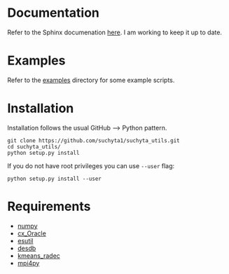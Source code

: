 <h1> Documentation </h1>

Refer to the Sphinx documenation [here](http://www.physics.ohio-state.edu/~suchyta.1/suchyta_utils/doc/html/).
I am working to keep it up to date.


<h1> Examples </h1>

Refer to the [examples](https://github.com/suchyta1/suchyta_utils/tree/master/examples) directory for some example scripts.


<h1> Installation </h1>

Installation follows the usual GitHub --> Python pattern.
```
git clone https://github.com/suchyta1/suchyta_utils.git
cd suchyta_utils/
python setup.py install
```

If you do not have root privileges you can use `--user` flag:
```
python setup.py install --user
```


<h1> Requirements </h1>

* [numpy](http://www.numpy.org/)
* [cx_Oracle](http://cx-oracle.sourceforge.net/)
* [esutil](https://github.com/esheldon/esutil)
* [desdb](https://github.com/esheldon/desdb)
* [kmeans_radec](https://github.com/esheldon/kmeans_radec)
* [mpi4py](https://pypi.python.org/pypi/mpi4py)



